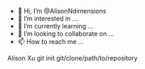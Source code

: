 - 👋 Hi, I’m @AlisonNdimensions
- 👀 I’m interested in ...
- 🌱 I’m currently learning ...
- 💞️ I’m looking to collaborate on ...
- 📫 How to reach me ...

<!---
AlisonNdimensions/AlisonNdimensions is a ✨ special ✨ repository because its `README.md` (this file) appears on your GitHub profile.
You can click the Preview link to take a look at your changes.
--->
Alison Xu
git init
git/clone/path/to/repository
